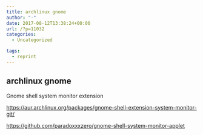 ```yaml
---
title: archlinux gnome
author: "-"
date: 2017-08-12T13:38:24+00:00
url: /?p=11032
categories:
  - Uncategorized

tags:
  - reprint
---
```

## archlinux gnome
Gnome shell system monitor extension
  
https://aur.archlinux.org/packages/gnome-shell-extension-system-monitor-git/
  
https://github.com/paradoxxxzero/gnome-shell-system-monitor-applet